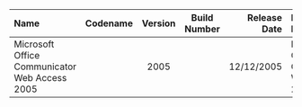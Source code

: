 | Name                                                   | Codename          | Version | Build Number      | Release Date | Release Name                                             |
| :----------------------------------------------------- | :---------------: | :-----: | :---------------: | -----------: | :------------------------------------------------------- |
| Microsoft Office Communicator Web Access 2005          |                   |  2005   |                   |  12/12/2005  |  Microsoft Office Communicator Web Access 2005           |